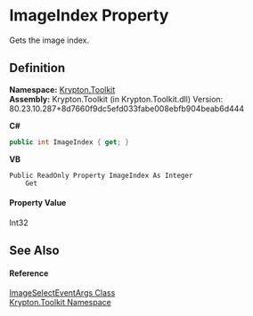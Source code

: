 # ImageIndex Property


Gets the image index.



## Definition
**Namespace:** <a href="79d2eac2-21f4-54ff-7552-b20c33c30600.md">Krypton.Toolkit</a>  
**Assembly:** Krypton.Toolkit (in Krypton.Toolkit.dll) Version: 80.23.10.287+8d7660f9dc5efd033fabe008ebfb904beab6d444

**C#**
``` C#
public int ImageIndex { get; }
```
**VB**
``` VB
Public ReadOnly Property ImageIndex As Integer
	Get
```



#### Property Value
Int32

## See Also


#### Reference
<a href="7c169691-9bbc-07cf-eb42-a99df5f4569c.md">ImageSelectEventArgs Class</a>  
<a href="79d2eac2-21f4-54ff-7552-b20c33c30600.md">Krypton.Toolkit Namespace</a>  
